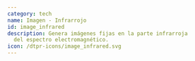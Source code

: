 ```yaml
---
category: tech
name: Imagen - Infrarrojo
id: image_infrared
description: Genera imágenes fijas en la parte infrarroja
  del espectro electromagnético.
icon: /dtpr-icons/image_infrared.svg
---
```

